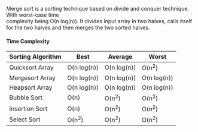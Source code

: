 
Merge sort is a sorting technique based on divide and conquer technique. 
With worst-case time <br> complexity being Ο(n log(n)). It divides input array in two halves, calls itself for 
the two halves and then merges the two sorted halves.


#### Time Complexity

| Sorting Algorithm | Best | Average | Worst |
| --- | --- | --- | --- |
| Quicksort	Array	| O(n log(n)) |	O(n log(n)) |	O(n<sup>2</sup>) |
| Mergesort	Array |	O(n log(n)) |	O(n log(n)) |	O(n log(n)) |
| Heapsort Array | O(n log(n)) | O(n log(n)) | O(n log(n)) |
| Bubble Sort |	O(n) | O(n<sup>2</sup>) |	O(n<sup>2</sup>) |
| Insertion Sort | O(n) |	O(n<sup>2</sup>) | O(n<sup>2</sup>) |
| Select Sort |	O(n<sup>2</sup>) | O(n<sup>2</sup>) | O(n<sup>2</sup>) |

